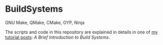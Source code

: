 # BuildSystems
GNU Make, QMake, CMake, GYP, Ninja

The scripts and code in this repository are explained in details in one of <a href="http://johnson04.github.io/" target="_blank">my 
tutorial posts</a>: <i>A Brief Introduction to Build Systems</i>.
